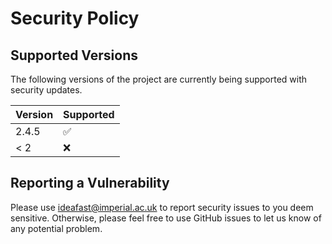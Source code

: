 # Security Policy

## Supported Versions

The following versions of the project are
currently being supported with security updates.

| Version | Supported          |
| ------- | ------------------ |
| 2.4.5   | :white_check_mark: |
| < 2     | :x:                |

## Reporting a Vulnerability

Please use <ideafast@imperial.ac.uk> to report security issues to you deem sensitive.
Otherwise, please feel free to use GitHub issues to let us know of any potential problem.
